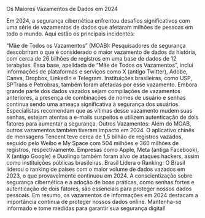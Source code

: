 Os Maiores Vazamentos de Dados em 2024

Em 2024, a segurança cibernética enfrentou desafios significativos com uma série de vazamentos de dados que afetaram milhões de pessoas em todo o mundo. Aqui estão os principais incidentes:

“Mãe de Todos os Vazamentos” (MOAB):
Pesquisadores de segurança descobriram o que é considerado o maior vazamento de dados da história, com cerca de 26 bilhões de registros em uma base de dados de 12 terabytes. Essa base, apelidada de “Mãe de Todos os Vazamentos”, inclui informações de plataformas e serviços como X (antigo Twitter), Adobe, Canva, Dropbox, LinkedIn e Telegram.
Instituições brasileiras, como USP, SPTrans e Petrobras, também foram afetadas por esse vazamento.
Embora grande parte dos dados vazados sejam compilações de vazamentos anteriores, a presença de combinações de nomes de usuário e senhas continua sendo uma ameaça significativa à segurança dos usuários.
Especialistas recomendam que as vítimas desse vazamento mudem suas senhas, estejam atentas a e-mails suspeitos e utilizem autenticação de dois fatores para aumentar a segurança.
Outros Vazamentos:
Além do MOAB, outros vazamentos também tiveram impacto em 2024. O aplicativo chinês de mensagens Tencent teve cerca de 1,5 bilhão de registros vazados, seguido pelo Weibo e My Space com 504 milhões e 360 milhões de registros, respectivamente.
Empresas como Apple, Meta (antiga Facebook), X (antigo Google) e Duolingo também foram alvo de ataques hackers, assim como instituições públicas brasileiras.
Brasil Lidera o Ranking:
O Brasil liderou o ranking de países com o maior volume de dados vazados em 2023, o que provavelmente continuou em 2024.
A conscientização sobre segurança cibernética e a adoção de boas práticas, como senhas fortes e autenticação de dois fatores, são essenciais para proteger nossos dados pessoais.
Em resumo, os vazamentos de informações em 2024 destacam a importância contínua de proteger nossos dados online. Mantenha-se informado e tome medidas para garantir sua segurança digital! 
